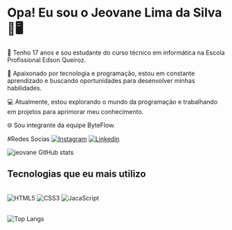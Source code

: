 # Opa! Eu sou o Jeovane Lima da Silva🫡🖥️
<div>
<p>👋 Tenho 17 anos e sou estudante do curso técnico em informática na Escola Profissional Edson Queiroz.</p>
<p>🚀 Apaixonado por tecnologia e programação, estou em constante aprendizado e buscando oportunidades para desenvolver minhas habilidades.</p>
<P>💻 Atualmente, estou explorando o mundo da programação e trabalhando em projetos para aprimorar meu conhecimento.</P>
<P>🌐 Sou integrante da equipe ByteFlow.</P>
</div>

#Redes Socias
[![Instagram](https://img.shields.io/badge/Instagram-E4405F?style=for-the-badge&logo=instagram&logoColor=white)](https://www.instagram.com/jeovanee.lima/)
[![Linkedin](https://img.shields.io/badge/LinkedIn-0077B5?style=for-the-badge&logo=linkedin&logoColor=white)](https://www.linkedin.com/in/jeovane-silva-936ba3292/)

![jeovane GitHub stats](https://github-readme-stats.vercel.app/api?username=JeovaneSilva&show_icons=true&theme=dracula)

## Tecnologias que eu mais utilizo

<div style="display: inline_block"> <br/>
    <img text_align="center" alt= "HTML5" src="https://img.shields.io/badge/HTML5-E34F26?style=for-the-badge&logo=html5&logoColor=white" />
    <img text_align="center" alt= "CSS3" src="https://img.shields.io/badge/CSS3-1572B6?style=for-the-badge&logo=css3&logoColor=white" />
    <img text_align="center" alt= "JacaScript" src="https://img.shields.io/badge/JavaScript-F7DF1E?style=for-the-badge&logo=javascript&logoColor=black" />
</div> <br>

![Top Langs](https://github-readme-stats.vercel.app/api/top-langs/?username=JeovaneSilva&hide_progress=false) <br>


